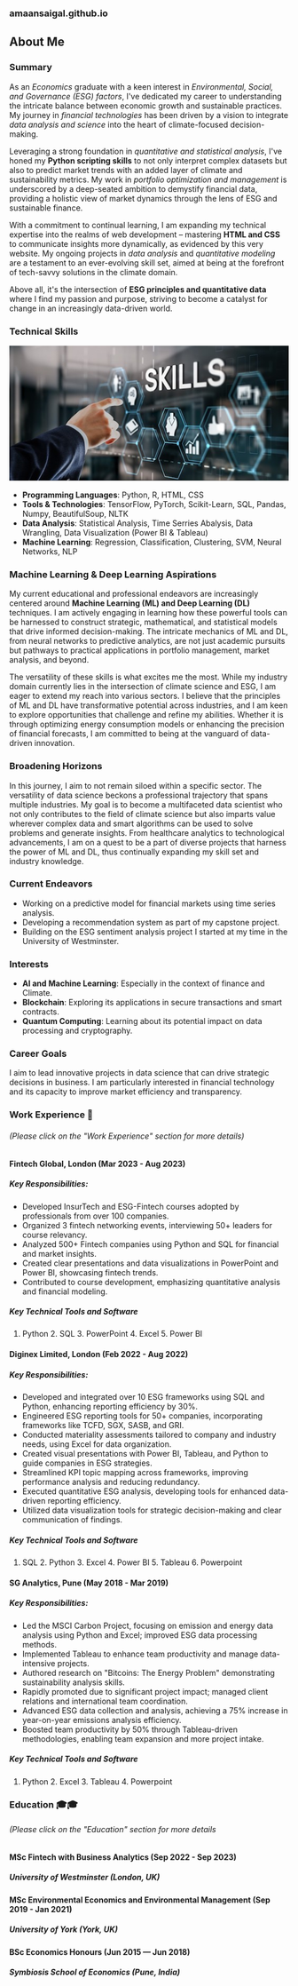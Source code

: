 ### amaansaigal.github.io

## About Me

### Summary

As an *Economics* graduate with a keen interest in *Environmental, Social, and Governance (ESG) factors*, I've dedicated my career to understanding the intricate balance between economic growth and sustainable practices. My journey in *financial technologies* has been driven by a vision to integrate *data analysis and science* into the heart of climate-focused decision-making.

Leveraging a strong foundation in *quantitative and statistical analysis*, I've honed my **Python scripting skills** to not only interpret complex datasets but also to predict market trends with an added layer of climate and sustainability metrics. My work in *portfolio optimization and management* is underscored by a deep-seated ambition to demystify financial data, providing a holistic view of market dynamics through the lens of ESG and sustainable finance.

With a commitment to continual learning, I am expanding my technical expertise into the realms of web development – mastering **HTML and CSS** to communicate insights more dynamically, as evidenced by this very website. My ongoing projects in *data analysis* and *quantitative modeling* are a testament to an ever-evolving skill set, aimed at being at the forefront of tech-savvy solutions in the climate domain.

Above all, it's the intersection of **ESG principles and quantitative data** where I find my passion and purpose, striving to become a catalyst for change in an increasingly data-driven world.

### Technical Skills                         
![technical skills image](/assets/images/technical-skills.jpeg)


- **Programming Languages**: Python, R, HTML, CSS
- **Tools & Technologies**: TensorFlow, PyTorch, Scikit-Learn, SQL, Pandas, Numpy, BeautifulSoup, NLTK
- **Data Analysis**: Statistical Analysis, Time Serries Abalysis, Data Wrangling, Data Visualization (Power BI & Tableau) 
- **Machine Learning**: Regression, Classification, Clustering, SVM, Neural Networks, NLP

### Machine Learning & Deep Learning Aspirations

My current educational and professional endeavors are increasingly centered around **Machine Learning (ML) and Deep Learning (DL)** techniques. I am actively engaging in learning how these powerful tools can be harnessed to construct strategic, mathematical, and statistical models that drive informed decision-making. The intricate mechanics of ML and DL, from neural networks to predictive analytics, are not just academic pursuits but pathways to practical applications in portfolio management, market analysis, and beyond.

The versatility of these skills is what excites me the most. While my industry domain currently lies in the intersection of climate science and ESG, I am eager to extend my reach into various sectors. I believe that the principles of ML and DL have transformative potential across industries, and I am keen to explore opportunities that challenge and refine my abilities. Whether it is through optimizing energy consumption models or enhancing the precision of financial forecasts, I am committed to being at the vanguard of data-driven innovation.

### Broadening Horizons

In this journey, I aim to not remain siloed within a specific sector. The versatility of data science beckons a professional trajectory that spans multiple industries. My goal is to become a multifaceted data scientist who not only contributes to the field of climate science but also imparts value wherever complex data and smart algorithms can be used to solve problems and generate insights. From healthcare analytics to technological advancements, I am on a quest to be a part of diverse projects that harness the power of ML and DL, thus continually expanding my skill set and industry knowledge.



### Current Endeavors
- Working on a predictive model for financial markets using time series analysis.
- Developing a recommendation system as part of my capstone project.
- Building on the ESG sentiment analysis project I started at my time in the University of Westminster.

### Interests
- **AI and Machine Learning**: Especially in the context of finance and Climate.
- **Blockchain**: Exploring its applications in secure transactions and smart contracts.
- **Quantum Computing**: Learning about its potential impact on data processing and cryptography.

### Career Goals
I aim to lead innovative projects in data science that can drive strategic decisions in business. I am particularly interested in financial technology and its capacity to improve market efficiency and transparency.




### Work Experience 💼
###### (Please click on the "Work Experience" section for more details)

#### Fintech Global, London (Mar 2023 - Aug 2023)
##### Key Responsibilities:
- Developed InsurTech and ESG-Fintech courses adopted by professionals from over 100 companies.
- Organized 3 fintech networking events, interviewing 50+ leaders for course relevancy.
- Analyzed 500+ Fintech companies using Python and SQL for financial and market insights.
- Created clear presentations and data visualizations in PowerPoint and Power BI, showcasing fintech trends.
- Contributed to course development, emphasizing quantitative analysis and financial modeling.

##### Key Technical Tools and Software
1. Python 2. SQL 3. PowerPoint 4. Excel 5. Power BI


#### Diginex Limited, London (Feb 2022 - Aug 2022)
##### Key Responsibilities:
- Developed and integrated over 10 ESG frameworks using SQL and Python, enhancing reporting efficiency by 30%.
- Engineered ESG reporting tools for 50+ companies, incorporating frameworks like TCFD, SGX, SASB, and GRI.
- Conducted materiality assessments tailored to company and industry needs, using Excel for data organization.
- Created visual presentations with Power BI, Tableau, and Python to guide companies in ESG strategies.
- Streamlined KPI topic mapping across frameworks, improving performance analysis and reducing redundancy.
- Executed quantitative ESG analysis, developing tools for enhanced data-driven reporting efficiency.
- Utilized data visualization tools for strategic decision-making and clear communication of findings.

##### Key Technical Tools and Software
1. SQL 2. Python 3. Excel 4. Power BI 5. Tableau 6. Powerpoint


#### SG Analytics, Pune (May 2018 - Mar 2019)
##### Key Responsibilities:
- Led the MSCI Carbon Project, focusing on emission and energy data analysis using Python and Excel; improved ESG data processing methods.
- Implemented Tableau to enhance team productivity and manage data-intensive projects.
- Authored research on "Bitcoins: The Energy Problem" demonstrating sustainability analysis skills.
- Rapidly promoted due to significant project impact; managed client relations and international team coordination.
- Advanced ESG data collection and analysis, achieving a 75% increase in year-on-year emissions analysis efficiency.
- Boosted team productivity by 50% through Tableau-driven methodologies, enabling team expansion and more project intake.

##### Key Technical Tools and Software
1. Python 2. Excel 3. Tableau 4. Powerpoint



### Education 🎓🎓
###### (Please click on the "Education" section for more details

#### MSc Fintech with Business Analytics (Sep 2022 - Sep 2023)
##### University of Westminster (London, UK)


#### MSc Environmental Economics and Environmental Management (Sep 2019 - Jan 2021)
##### University of York (York, UK)


#### BSc Economics Honours (Jun 2015 — Jun 2018)
##### Symbiosis School of Economics (Pune, India)




